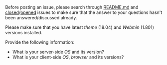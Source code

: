 Before posting an issue, please search through [README.md](https://github.com/qooob/authentic-theme/blob/master/README.md) and [closed](https://github.com/qooob/authentic-theme/issues?q=is%3Aissue+is%3Aclosed)/[opened](https://github.com/qooob/authentic-theme/issues) issues to make sure that the answer to your questions hasn't been answered/discussed already.

Please make sure that you have latest _theme_ (18.04) and _Webmin_ (1.801) versions installed.

Provide the following information:
* What is your server-side _OS_ and its version?
* What is your client-side _OS_, _browser_ and its versions?
